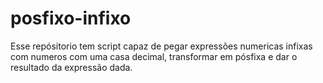 # posfixo-infixo
Esse repósitorio tem script capaz de pegar expressões numericas infixas
com numeros com uma casa decimal, transformar em pósfixa e dar o resultado
da expressão dada.
